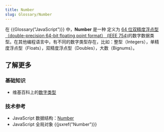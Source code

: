 ```yaml
---
title: Number
slug: Glossary/Number
---
```


在 {{Glossary("JavaScript")}} 中，**Number** 是一种 定义为 [64 位双精度浮点型（double-precision 64-bit floating point format） (IEEE 754)](https://en.wikipedia.org/wiki/Double_precision_floating-point_format)的数字数据类型。在其他编程语言中，有不同的数字类型存在，比如：整型（Integers），单精度浮点型（Floats），双精度浮点型（Doubles），大数（Bignums）。

## 了解更多

### 基础知识

- 维基百科上的[数字类型](https://zh.wikipedia.org/wiki/Data_type#Numeric_types)

### 技术参考

- JavaScript 数据结构：[Number](/zh-CN/docs/Web/JavaScript/Data_structures#number_type)
- JavaScript 全局对象 {{jsxref("Number")}}
